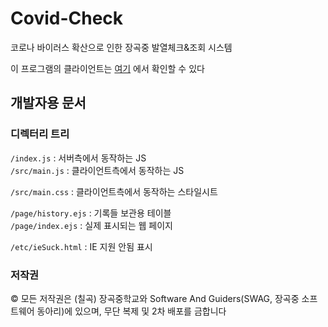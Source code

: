 # Covid-Check
코로나 바이러스 확산으로 인한 장곡중 발열체크&amp;조회 시스템

이 프로그램의 클라이언트는 [여기](https://github.com/softwareandguider/covid-check-client) 에서 확인할 수 있다

## 개발자용 문서
### 디렉터리 트리
`/index.js` : 서버측에서 동작하는 JS\
`/src/main.js` : 클라이언트측에서 동작하는 JS

`/src/main.css` : 클라이언트측에서 동작하는 스타일시트

`/page/history.ejs` : 기록들 보관용 테이블\
`/page/index.ejs` : 실제 표시되는 웹 페이지

`/etc/ieSuck.html` : IE 지원 안됨 표시

### 저작권
&copy; 모든 저작권은 (칠곡) 장곡중학교와 Software And Guiders(SWAG, 장곡중 소프트웨어 동아리)에 있으며, 무단 복제 및 2차 배포를 금합니다
